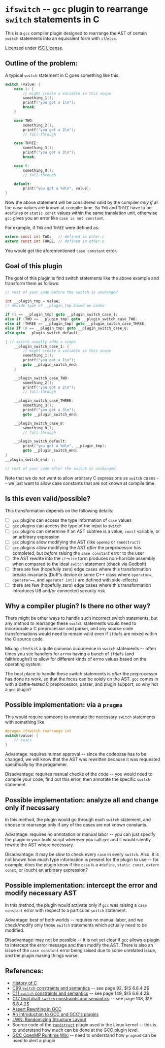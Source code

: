 # `ifswitch` -- `gcc` plugin to rearrange `switch` statements in C

This is a `gcc` compiler plugin designed to rearrange the AST of certain
`switch` statements into an equivalent form with `if`/`else`.

Licensed under [ISC License](https://www.gnu.org/licenses/license-list.html#ISC).

## Outline of the problem:

A typical `switch` statement in C goes something like this:

```c
switch (value) {
    case 1: {
        // might create a variable in this scope
        something_1();
        printf("you got a 1\n");
        break;
    }

    case TWO:
        something_2();
        printf("you got a 2\n");
        // fall-through

    case THREE:
        something_3();
        printf("you got a 3\n");
        break;

    case 0:
        something_0();
        // fall-through

    default:
        print("you got a %d\n", value);
}
```

Now the above statement will be considered valid by the compiler _only if_ all
the case values are known at compile-time. So `TWO` and `THREE` have to be
`#define`s or `static const` values within the same translation unit, otherwise
`gcc` gives you an error like `case is not constant`.

For example, if `TWO` and `THREE` were defined as:

```c
extern const int TWO;   // defined in other.c
extern const int THREE; // defined in other.c
```

You would get the aforementioned `case constant` error.

## Goal of this plugin

The goal of this plugin is find switch statements like the above example and
transform them as follows:

```c
// rest of your code before the switch is unchanged

int __plugin_tmp = value;
// decide type of __plugin_tmp based on cases

if (1 == __plugin_tmp) goto __plugin_switch_case_1;
else if (TWO == __plugin_tmp) goto __plugin_switch_case_TWO;
else if (THREE == __plugin_tmp) goto __plugin_switch_case_THREE;
else if (0 == __plugin_tmp) goto __plugin_switch_case_0;
else goto __plugin_switch_default;

{ // switch usually adds a scope
    __plugin_switch_case_1: {
        // might create a variable in this scope
        something_1();
        printf("you got a 1\n");
        goto __plugin_switch_end;
    }

    __plugin_switch_case_TWO:
        something_2();
        printf("you got a 2\n");
        // fall-through

    __plugin_switch_case_THREE:
        something_3();
        printf("you got a 3\n");
        goto __plugin_switch_end;

    __plugin_switch_case_0:
        something_0();
        // fall-through

    __plugin_switch_default:
        print("you got a %d\n", __plugin_tmp);
        goto __plugin_switch_end;
}
__plugin_switch_end: ;;

// rest of your code after the switch is unchanged
```

Note that we do _not_ want to allow arbitrary C expressions as `switch` cases --
we just want to allow case constants that are not known at compile time.

## Is this even valid/possible?

This transformation depends on the following details:

- [ ] `gcc` plugins can access the type information of `case` values
- [ ] `gcc` plugins can access the type of the input to `switch`
- [ ] `gcc` plugins can determine if an AST subtree is a value, `const` variable,
  or an arbitrary expression
- [ ] `gcc` plugins allow modifying the AST (like `openmp` or `randstruct`)
- [ ] `gcc` plugins allow modifying the AST _after_ the preprocessor has completed,
  but _before_ raising the `case constant` error to the user
- [ ] the AST rewrite into the `if`-`else` form produces non-horrible assembly when compared 
  to the ideal `switch` statement (check via Godbolt)
- [ ] there are few (hopefully zero) edge cases where this transformation
  breaks invariants (Duff's device or some C++ class where
  `operator=`, `operator==`, and `operator int()` are defined with side-effects)
- [ ] there are few (hopefully zero) edge cases where this transformation
  introduces UB and/or connected security risk

## Why a compiler plugin? Is there no other way?

There might be other ways to handle such incorrect switch statements, but any
method to rearrange these `switch` statements would need to incorporate a C
preprocessor and parser, and any source code transformations would need to
remain valid even if `ifdef`s are mixed within the C source code.

Mixing `ifdef`s is a quite common occurrence in `switch` statements -- often
times you see handlers for `errno` having a bunch of `ifdef`s (and
fallthroughs!) to allow for different kinds of errno values based on the
operating system.

The best place to handle these switch statements is _after_ the preprocessor has
done its work, so that the focus can be solely on the AST. `gcc` comes in with a
battle-tested C preprocessor, parser, and plugin support, so why not a `gcc`
plugin?

## Possible implementation: via a `pragma`

This would require someone to annotate the necessary `switch` statements with
something like

```c
#pragma ifswitch rearrange int
switch(value) {
    // cases
}
```

Advantage: requires human approval -- since the codebase has to be changed, we
will know that the AST was rewritten because it was requested specifically by
the progammer.

Disadvantage: requires manual checks of the code -- you would need to compile
your code, find out this error, then annotate the specific `switch` statement.


## Possible implementation: analyze all and change only if necessary

In this method, the plugin would go through each `switch` statement, and choose
to rearrange only if any of the cases are not known constants.

Advantage: requires no annotation or manual labor -- you can just specify the
plugin in your build script wherever you call `gcc` and it would silently
rewrite the AST where necessary.

Disadvantage: It may be slow to check every `case` in every `switch`. Also, it
is not known how much type information is present for the plugin to use -- for
example, does the plugin know if the `case` is a `#define`, `static const`,
`extern const`, or (ouch) an arbitrary expression?

## Possible implementation: intercept the error and modify necessary AST

In this method, the plugin would activate only if `gcc` was raising a `case
constant` error with respect to a particular `switch` statement.

Advantage: best of both worlds -- requires no manual labor, and we check/modify
only those `switch` statements which actually need to be modified.

Disadvantage: may not be possible -- It is not yet clear if `gcc` allows a
plugin to intercept the error message and then modify the AST. There is also an
issue of the `case constant` error being raised due to some unrelated issue, and
the plugin making things worse.

## References:

- [History of C](https://en.cppreference.com/w/c/language/history)
- [C99 `switch` constraints and semantics](https://www.open-std.org/jtc1/sc22/wg14/www/C99RationaleV5.10.pdf) -- see page 92, $\S 6.8.4.2$
- [C11 `switch` constraints and semantics](https://open-std.org/JTC1/SC22/WG14/www/docs/n1570.pdf) -- see page 149, $\S 6.8.4.2$
- [C17 final draft `switch` constraints and semantics](https://files.lhmouse.com/standards/ISO%20C%20N2176.pdf) -- see page 108, $\S 6.8.4.2$
- [Assert Rewriting in GCC](https://jongy.github.io/2020/04/25/gcc-assert-introspect.html)
- [An Introduction to GCC and GCC's plugins](https://gabrieleserra.ml/blog/2020-08-27-an-introduction-to-gcc-and-gccs-plugins.html)
- [LWN: Randomizing Structure Layout](https://lwn.net/Articles/722293/)
- Source code of the
  [`randstruct`](https://github.com/torvalds/linux/blob/d37aa2efc89b387cda93bf15317883519683d435/scripts/gcc-plugins/randomize_layout_plugin.c) plugin used in the Linux kernel -- this is to understand how much can be done at the GCC plugin level.
- [GCC OpenMP Runtime Wiki](https://gcc.gnu.org/wiki/openmp) -- need to
  understand how `pragma`s can be used to alert a plugin
